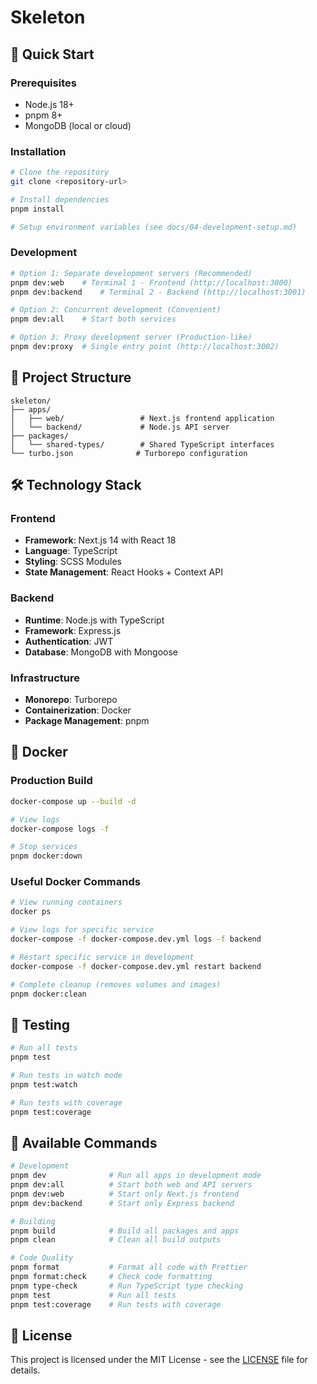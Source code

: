# Skeleton

## 🚀 Quick Start

### Prerequisites

- Node.js 18+
- pnpm 8+
- MongoDB (local or cloud)

### Installation

```bash
# Clone the repository
git clone <repository-url>

# Install dependencies
pnpm install

# Setup environment variables (see docs/04-development-setup.md)
```

### Development

```bash
# Option 1: Separate development servers (Recommended)
pnpm dev:web    # Terminal 1 - Frontend (http://localhost:3000)
pnpm dev:backend    # Terminal 2 - Backend (http://localhost:3001)

# Option 2: Concurrent development (Convenient)
pnpm dev:all    # Start both services

# Option 3: Proxy development server (Production-like)
pnpm dev:proxy  # Single entry point (http://localhost:3002)
```

## 📁 Project Structure

```
skeleton/
├── apps/
│   ├── web/                 # Next.js frontend application
│   └── backend/             # Node.js API server
├── packages/
│   └── shared-types/        # Shared TypeScript interfaces
└── turbo.json              # Turborepo configuration
```

## 🛠️ Technology Stack

### Frontend

- **Framework**: Next.js 14 with React 18
- **Language**: TypeScript
- **Styling**: SCSS Modules
- **State Management**: React Hooks + Context API

### Backend

- **Runtime**: Node.js with TypeScript
- **Framework**: Express.js
- **Authentication**: JWT
- **Database**: MongoDB with Mongoose

### Infrastructure

- **Monorepo**: Turborepo
- **Containerization**: Docker
- **Package Management**: pnpm

## 🐳 Docker

### Production Build

```bash
docker-compose up --build -d

# View logs
docker-compose logs -f

# Stop services
pnpm docker:down
```

### Useful Docker Commands

```bash
# View running containers
docker ps

# View logs for specific service
docker-compose -f docker-compose.dev.yml logs -f backend

# Restart specific service in development
docker-compose -f docker-compose.dev.yml restart backend

# Complete cleanup (removes volumes and images)
pnpm docker:clean
```

## 🧪 Testing

```bash
# Run all tests
pnpm test

# Run tests in watch mode
pnpm test:watch

# Run tests with coverage
pnpm test:coverage
```

## 🔧 Available Commands

```bash
# Development
pnpm dev              # Run all apps in development mode
pnpm dev:all          # Start both web and API servers
pnpm dev:web          # Start only Next.js frontend
pnpm dev:backend      # Start only Express backend

# Building
pnpm build            # Build all packages and apps
pnpm clean            # Clean all build outputs

# Code Quality
pnpm format           # Format all code with Prettier
pnpm format:check     # Check code formatting
pnpm type-check       # Run TypeScript type checking
pnpm test             # Run all tests
pnpm test:coverage    # Run tests with coverage
```

## 📄 License

This project is licensed under the MIT License - see the [LICENSE](LICENSE) file for details.
